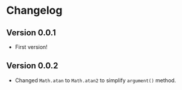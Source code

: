 # Changelog

## Version 0.0.1

* First version!

## Version 0.0.2

* Changed `Math.atan` to `Math.atan2` to simplify `argument()` method.
